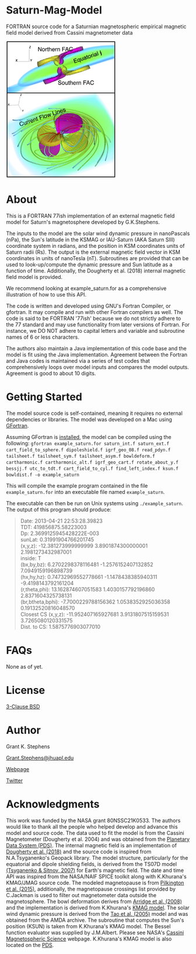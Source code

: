 # Saturn-Mag-Model
FORTRAN source code for a Saturnian magnetospheric empirical magnetic field model derived from Cassini magnetometer data 

<img src="docs/3dcurrents.png" width="300">

# About
This is a FORTRAN 77ish implementation of an external magnetic field
model for Saturn's magnetosphere developed by G.K.Stephens.

The inputs to the model are the solar wind dynamic pressure in nanoPascals
(nPa), the Sun's latitude in the KSMAG or IAU-Saturn (AKA Saturn SIII) coordinate
system in radians, and the position in KSM coordinates units of Saturn radii (Rs).
The output is the external magnetic field vector in KSM coordinates in units of
nanoTesla (nT). Subroutines are provided that can be used to look-up/compute the
dynamic pressure and Sun latitude as a function of time. Additionally, the
Dougherty et al. (2018) internal magnetic field model is provided.

We recommend looking at example_saturn.for as a comprehensive illustration of
how to use this API.

The code is written and developed using GNU's Fortran Compiler, or gfortran. It
may compile and run with other Fortran compilers as well. The code is said to be
FORTRAN '77ish' because we do not strictly adhere to the 77 standard and may use
functionality from later versions of Fortran. For instance, we DO NOT adhere to
capital letters and variable and subroutine names of 6 or less characters.

The authors also maintain a Java implementation of this code base and the model
is fit using the Java implementation. Agreement between the Fortran and Java
codes is maintained via a series of test codes that comprehensively loops over
model inputs and compares the model outputs. Agreement is good to about 10
digits.

# Getting Started
The model source code is self-contained, meaning it requires no external dependencies or libraries. The model was developed on a Mac using [GFortran](https://gcc.gnu.org/wiki/GFortran).

Assuming GFortran is [installed](https://gcc.gnu.org/wiki/GFortranBinaries), the model can be compiled using the following: 
`gfortran example_saturn.for saturn_int.f saturn_ext.f cart_field_to_sphere.f dipoleshield.f igrf_geo_08.f read_pdyn.f tailsheet.f tailsheet_sym.f tailsheet_asym.f bowldeform.f cartharmonic.f cartharmonic_alt.f igrf_geo_cart.f rotate_about_y.f bessjj.f utc_to_tdt.f cart_field_to_cyl.f find_left_index.f ksun.f bowldist.f -o example_saturn`

This will compile the example program contained in the file `example_saturn.for` into an executable file named `example_saturn`.

The executable can then be run on Unix systems using `./example_saturn`. The output of this program should produce:

>Date:            2013-04-21 22:53:28.39823\
 TDT:                   419856875.58223003     \
 Dp:                    2.3699125945428222E-003\
 sunLat:               0.31991904766201745     \
 (x,y,z):              -12.381273999999999        3.8901874300000001        2.1981273432987001     \
 inside:              T\
 (bx,by,bz):            6.2702298378116481       -1.2576152407132852        7.0949159196898739     \
 (hx,hy,hz):           0.74732969552778661       -1.1478438385940311       -9.4198143792161204     \
 (r,theta,phi):         13.162874607051583        1.4030157792196860        2.8371604325738131     \
 (br,btheta,bphi):     -7.7000229788156362        1.0538352925036358       0.19132520816048570     \
 Closest CS (x,y,z):   -11.952407165927681        3.9131807515159531        3.7265080120331575     \
 Dist. to CS:           1.5875776903077010     

# FAQs
None as of yet.

# License
[3-Clause BSD](LICENSE)

# Author
Grant K. Stephens

Grant.Stephens@jhuapl.edu

[Webpage](https://civspace.jhuapl.edu/people/grant-stephens)

[Twitter](https://twitter.com/GrantKStephens)

# Acknowledgments
This work was funded by the NASA grant 80NSSC21K0533. The authors would like to thank all the people who helped develop and advance this model and source code. The data used to fit the model is from the Cassini Magnetometer (Dougherty et al. 2004) and was obtained from the [Planetary Data System (PDS)](https://pds-atmospheres.nmsu.edu/data_and_services/atmospheres_data/Cassini/inst-mag.html). The internal magnetic field is an implementation of [Dougherty et al. (2018)](https://doi.org/10.1126/science.aat5434) and the source code is inspired from N.A.Tsyganenko's Geopack library. The model structure, particularly for the equatorial and dipole shielding fields, is derived from the TS07D model [(Tsyganenko & Sitnov, 2007)](https://doi.org/10.1029/2007JA012260) for Earth's magnetic field. The date and time API was inspired from the NASA/NAIF SPICE toolkit along with K.Khurana's KMAG/JMAG source code. The modeled magnetopause is from [Pilkington et al. (2015)](https://doi.org/10.1002/2015JA021290), additionally, the magnetopause crossings list provided by C.Jackman is used to filter out magnetometer data outside the magnetosphere. The bowl deformation derives from [Arridge et al. (2008)](https://doi.org/10.1029/2007JA012963) and the implementation is derived from K.Khurana's [KMAG model](https://pds-atmospheres.nmsu.edu/data_and_services/atmospheres_data/Cassini/files/fp/KMAG2012test.f). The solar wind dynamic pressure is derived from the [Tao et al. (2005)](https://doi.org/10.1029/2004JA010959) model and was obtained from the AMDA archive. The subroutine that computes the Sun's position (KSUN) is taken from K.Khurana's KMAG model. The Bessel function evaluator was supplied by J.M.Albert.
Please see NASA's [Cassini Magnetospheric Science](https://pds-atmospheres.nmsu.edu/data_and_services/atmospheres_data/Cassini/sci-fp.html) webpage. K.Khurana's KMAG model is also located on the [PDS](https://pds-atmospheres.nmsu.edu/data_and_services/atmospheres_data/Cassini/files/fp/KMAG2012test.f).


